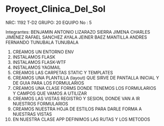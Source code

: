 # Proyect_Clinica_Del_Sol
NRC: 1192 T-D2
GRUPO: 20
EQUIPO No : 5

Integrantes:
BENJAMIN ANTONIO LIZARAZO SIERRA
JIMENA CHARLES JIMENEZ
RAFAEL SANCHEZ AYALA
JEINER BAEZ MANTILLA
ANDRES FERNANDO TUNUBALA TUNUBALA

1. CREAMOS UN ENTORNO ENV
2. INSTALAMOS FLASK
3. INSTALAMOS FLASK-WTF
4. INSTALAMOS YAGMAIL
5. CREAMOS LAS CARPETAS STATIC Y TEMPLATES
6. CREAMOS UNA PLANTILLA (layout) QUE SIRVE DE PANTALLA INICIAL Y DE GUIA PARA LOS FORMULARIOS
7. CREAMOS UNA CLASE FORMS DONDE TENEMOS LOS FORMULARIOS Y CAMPOS QUE VAMOS A UTILIZAR
8. CREAMOS LAS VISTAS REGISTRO Y SESION, DONDE VAN A IR NUESTROS FORMULARIOS
9. CREAMOS NUESTRA HOJA DE ESTILOS PARA DARLE FORMA A NUESTRAS VISTAS
10. EN NUESTRA CLASE APP DEFINIMOS LAS RUTAS Y LOS METODOS
